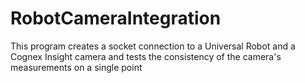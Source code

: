 # RobotCameraIntegration
This program creates a socket connection to a Universal Robot and a Cognex Insight camera and tests the consistency of the camera's measurements on a single point
